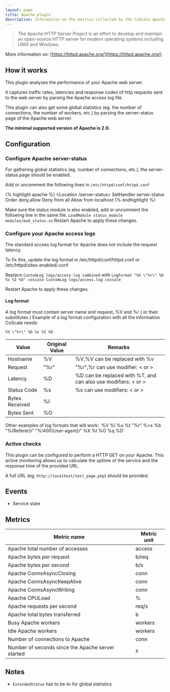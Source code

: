 ```yaml
---
layout: page
title: Apache plugin
description: Information on the metrics collected by the CoScale Apache plugin.
---
```


> The Apache HTTP Server Project is an effort to develop and maintain an open-source HTTP server for modern operating systems including UNIX and Windows.

More information on: [https://httpd.apache.org/](https://httpd.apache.org/)

## How it works

This plugin analyzes the performance of your Apache web server.

It captures traffic rates, latencies and response codes of http requests sent to the web server by parsing the Apache access log file.

This plugin can also get some global statistics (eg. the number of connections, the number of workers, etc.) by parsing the server-status page of the Apache web server.

**The minimal supported version of Apache is 2.0.**

## Configuration

### Configure Apache server-status
For gathering global statistics (eg. number of connections, etc.), the server-status page should be enabled.

Add or uncomment the following lines in `/etc/httpd/conf/httpd.conf`

{% highlight apache %} 
<Location /server-status>
    SetHandler server-status
    Order deny,allow
    Deny from all
    Allow from localhost
</Location>
{% endhighlight %}

Make sure the status module is also enabled, add or uncomment the following line in the same file.
`LoadModule status_module modules/mod_status.so`
Restart Apache to apply these changes.

### Configure your Apache access logs
The standard access log format for Apache does not include the request latency.

To fix this, update the log format in /etc/httpd/conf/httpd.conf or /etc/httpd/sites-enabled/<virtual host>.conf

Replace `CustomLog logs/access.log combined` with `LogFormat "%V \"%r\" %D %s %I %O" coscale
CustomLog logs/access.log coscale`

Restart Apache to apply these changes.

#### Log format

A log format must contain server name and request, %V and %r ( or their substitutes )
Example of a log format configuration with all the information CoScale needs:

`%V \"%r\" %D %s %I %O`

| Value          | Original Value | Remarks                                                        |
|----------------|----------------|----------------------------------------------------------------|
| Hostname       | %V             | %V,%V can be replaced with %v                                  |
| Request        | \"%r\"         | \"%r\",%r can use modifier: < or >                             |
| Latency        | %D             | %D can be replaced with %T, and can also use modifiers: < or > |
| Status Code    | %s             | %s can use modifiers: < or >                                   |
| Bytes Received | %I             |                                                                |
| Bytes Sent     | %O             |                                                                |


Other examples of log formats that will work:`
`%V %l %u %t \"%r\" %>s %b \"%{Referer}i\" \"%!400{User-agent}i\" %X %I %O %q %D`

### Active checks

This plugin can be configured to perform a HTTP GET on your Apache. This active monitoring allows us to calculate the uptime of the service and the response time of the provided URL.

A full URL (eg. `http://localhost/test_page.php`) should be provided.

## Events

* Service state

## Metrics

| Metric name                                       | Metric unit |
|---------------------------------------------------|-------------|
| Apache total number of accesses                   | access      |
| Apache bytes per request                          | b/req       |
| Apache bytes per second                           | b/s         |
| Apache ConnsAsyncClosing                          | conn        |
| Apache ConnsAsyncKeepAlive                        | conn        |
| Apache ConnsAsyncWriting                          | conn        |
| Apache CPULoad                                    | %           |
| Apache requests per second                        | req/s       |
| Apache total bytes transferred                    | b           |
| Busy Apache workers                               | workers     |
| Idle Apache workers                               | workers     |
| Number of connections to Apache                   | conn        |
| Number of seconds since the Apache server started | s           |

## Notes

* `ExtendedStatus` has to be `On` for global statistics
